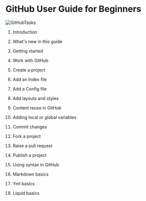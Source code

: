 # GitHub User Guide for Beginners

![GitHubTasks](https://www.programmableweb.com/sites/default/files/GitHub-Launches-Security-Advisory-API.jpg)

1. Introduction

1. What's new in this guide
1. Getting started
1. Work with GitHub
  1. Create a project
  1. Add an Index file
  1. Add a Config file
  1. Add layouts and styles
  1. Content reuse in GitHub
  1. Adding local or global variables
  1. Commit changes
  1. Fork a project
  1. Raise a pull request
  1. Publish a project
1. Using syntax in GitHub
  1. Markdown basics
  1. Yml basics
  1. Liquid basics



